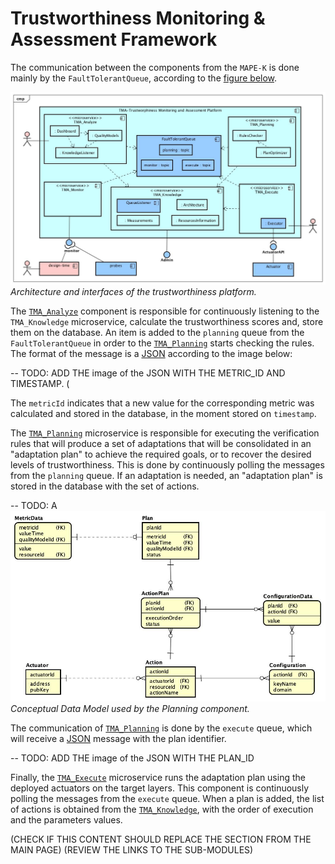 #  Trustworthiness Monitoring &amp; Assessment Framework

The communication between the components from the `MAPE-K` is done mainly by the `FaultTolerantQueue`, according to the [figure below](../architecture/diagrams/TMA-Platform_Detailed_Architecture.jpg).

*![High level architecture of TMA Framework](../architecture/diagrams/TMA-Platform_Detailed_Architecture.jpg) Architecture and interfaces of the trustworthiness platform.*

The [`TMA_Analyze`](#tma_analyze) component is responsible for continuously listening to the `TMA_Knowledge` microservice, calculate the trustworthiness scores and, store them on the database. An item is added to the `planning` queue from the `FaultTolerantQueue` in order to the [`TMA_Planning`](#tma_planning) starts checking the rules. The format of the message is a [JSON](interface/atmosphere_tma-p_schema.json) according to the image below:

-- TODO: ADD THE image of the JSON WITH THE METRIC_ID AND TIMESTAMP. (

The `metricId` indicates that a new value for the corresponding metric was calculated and stored in the database, in the moment stored on `timestamp`.

The [`TMA_Planning`](#tma_planning) microservice is responsible for executing the verification rules that will produce a set of adaptations that will be consolidated in an "adaptation plan" to achieve the required goals, or to recover the desired levels of trustworthiness. This is done by continuously polling the messages from the `planning` queue. If an adaptation is needed, an "adaptation plan" is stored in the database with the set of actions. 

-- TODO: A
*![Conceptual Data Model used by the Planning component](../architecture/diagrams/TMA-K_DataModel/TMAF-K_ConceptualDataModel_Planning.jpg) Conceptual Data Model used by the Planning component.*

The communication of [`TMA_Planning`](#tma_planning) is done by the `execute` queue, which will receive a [JSON](interface/atmosphere_tma-e_schema.json) message with the plan identifier.

-- TODO: ADD THE image of the JSON WITH THE PLAN_ID

Finally, the [`TMA_Execute`](#tma_execute) microservice runs the adaptation plan using the deployed actuators on the target layers. This component is continuously polling the messages from the `execute` queue. When a plan is added, the list of actions is obtained from the [`TMA_Knowledge`](#tma_knowledge), with the order of execution and the parameters values.

(CHECK IF THIS CONTENT SHOULD REPLACE THE SECTION FROM THE MAIN PAGE)
(REVIEW THE LINKS TO THE SUB-MODULES)
